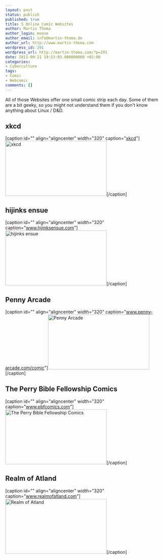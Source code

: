 ```yaml
---
layout: post
status: publish
published: true
title: 5 Online Comic Websites
author: Martin Thoma
author_login: moose
author_email: info@martin-thoma.de
author_url: http://www.martin-thoma.com
wordpress_id: 291
wordpress_url: http://martin-thoma.com/?p=291
date: 2011-09-21 19:53:03.000000000 +02:00
categories:
- Cyberculture
tags:
- Comic
- Webcomic
comments: []
---
```

All of those Websites offer one small comic strip each day. Some of them are a bit geeky, so you might not understand them if you don't know anything about Linux / D&amp;D.
<h2>xkcd</h2>
[caption id="" align="aligncenter" width="320" caption="<a href='http://xkcd.com/'>xkcd</a>"]<img style="border-style: initial; border-color: initial; border-width: 0px;" title="xkcd" src="http://1.bp.blogspot.com/_ndHE4hkuvB4/TTU7L81ymJI/AAAAAAAAElU/dv99mQ-hnQA/s320/xkcd.png" alt="xkcd" width="320" height="174" border="0" />[/caption]

<h2>hijinks ensue</h2>
[caption id="" align="aligncenter" width="320" caption="<a href='http://hijinksensue.com/2011/01/11/failed-enterprises/' rel='nofollow'>www.hijinksensue.com</a>"]<img style="border-style: initial; border-color: initial; border-width: 0px;" title="hijinks ensue" src="http://1.bp.blogspot.com/_ndHE4hkuvB4/TTU_p3uKp7I/AAAAAAAAElk/Uc_fEbcLTbA/s320/hijinksensue.png" alt="hijinks ensue" width="320" height="174" border="0" />[/caption]

<h2>Penny Arcade</h2>
[caption id="" align="aligncenter" width="320" caption="<a href='http://www.penny-arcade.com/comic/2010/10/13/' rel='nofollow'>www.penny-arcade.com/comic</a>"]<img style="border-style: initial; border-color: initial; border-width: 0px;" title="Penny Arcade" src="http://1.bp.blogspot.com/_ndHE4hkuvB4/TTVFLLStA-I/AAAAAAAAEl0/CxOIEEPeK-o/s320/penny-arcade.png" alt="Penny Arcade" width="320" height="174" border="0" />[/caption]

<h2>The Perry Bible Fellowship Comics</h2>
[caption id="" align="aligncenter" width="320" caption="<a href='http://www.pbfcomics.com/' rel='nofollow'>www.pbfcomics.com</a>"]<img style="border-style: initial; border-color: initial; border-width: 0px;" title="The Perry Bible Fellowship Comics" src="http://2.bp.blogspot.com/_ndHE4hkuvB4/TTU9oekZmGI/AAAAAAAAElc/jR9Ug8rJR8Y/s320/pbfcomics.png" alt="The Perry Bible Fellowship Comics" width="320" height="174" border="0" />[/caption]

<h2>Realm of Atland</h2>
[caption id="" align="aligncenter" width="320" caption="<a href='http://www.realmofatland.com/?p=235' rel='nofollow'>www.realmofatland.com</a>"]<img style="border-style: initial; border-color: initial; border-width: 0px;" title="Realm of Atland" src="http://3.bp.blogspot.com/_ndHE4hkuvB4/TTVGN90csVI/AAAAAAAAEl8/2gZGsU1RUDw/s320/realm-of-atland.png" alt="Realm of Atland" width="320" height="174" border="0" />[/caption]

